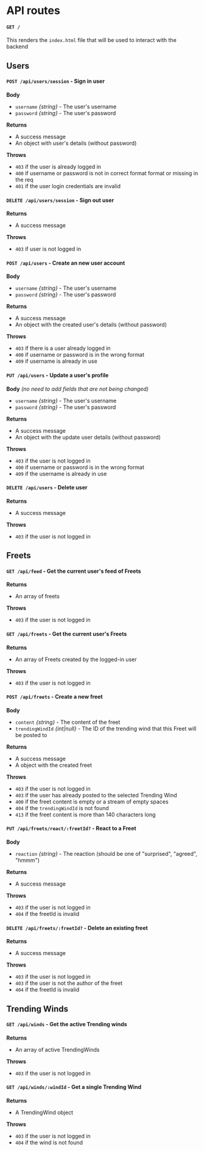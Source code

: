 # API routes

#### `GET /`

This renders the `index.html` file that will be used to interact with the backend

## Users

#### `POST /api/users/session` - Sign in user

**Body**

- `username` _{string}_ - The user's username
- `password` _{string}_ - The user's password

**Returns**

- A success message
- An object with user's details (without password)

**Throws**

- `403` if the user is already logged in
- `400` if username or password is not in correct format format or missing in the req
- `401` if the user login credentials are invalid

#### `DELETE /api/users/session` - Sign out user

**Returns**

- A success message

**Throws**

- `403` if user is not logged in

#### `POST /api/users` - Create an new user account

**Body**

- `username` _{string}_ - The user's username
- `password` _{string}_ - The user's password

**Returns**

- A success message
- An object with the created user's details (without password)

**Throws**

- `403` if there is a user already logged in
- `400` if username or password is in the wrong format
- `409` if username is already in use

#### `PUT /api/users` - Update a user's profile

**Body** _(no need to add fields that are not being changed)_

- `username` _{string}_ - The user's username
- `password` _{string}_ - The user's password

**Returns**

- A success message
- An object with the update user details (without password)

**Throws**

- `403` if the user is not logged in
- `400` if username or password is in the wrong format
- `409` if the username is already in use

#### `DELETE /api/users` - Delete user

**Returns**

- A success message

**Throws**

- `403` if the user is not logged in


## Freets

#### `GET /api/feed` - Get the current user's feed of Freets

**Returns**
- An array of freets

**Throws**

- `403` if the user is not logged in

#### `GET /api/freets` - Get the current user's Freets

**Returns**
- An array of Freets created by the logged-in user

**Throws**

- `403` if the user is not logged in

#### `POST /api/freets` - Create a new freet

**Body**

- `content` _{string}_ - The content of the freet
- `trendingWindId` _{int|null}_ - The ID of the trending wind that this Freet will be posted to

**Returns**

- A success message
- A object with the created freet

**Throws**

- `403` if the user is not logged in
- `403` if the user has already posted to the selected Trending Wind
- `400` if the freet content is empty or a stream of empty spaces
- `404` if the `trendingWindId` is not found
- `413` if the freet content is more than 140 characters long

#### `PUT /api/freets/react/:freetId?` - React to a Freet

**Body**

- `reaction` _{string}_ - The reaction (should be one of "surprised", "agreed", "hmmm")

**Returns**

- A success message

**Throws**

- `403` if the user is not logged in
- `404` if the freetId is invalid

#### `DELETE /api/freets/:freetId?` - Delete an existing freet

**Returns**

- A success message

**Throws**

- `403` if the user is not logged in
- `403` if the user is not the author of the freet
- `404` if the freetId is invalid

## Trending Winds

#### `GET /api/winds` - Get the active Trending winds

**Returns**
- An array of active TrendingWinds 

**Throws**

- `403` if the user is not logged in

#### `GET /api/winds/:windId` - Get a single Trending Wind

**Returns**
- A TrendingWind object

**Throws**

- `403` if the user is not logged in
- `404` if the wind is not found